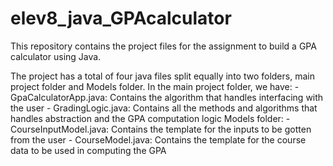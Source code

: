 # elev8_java_GPAcalculator
This repository contains the project files for the assignment to build a GPA calculator using Java.

The project has a total of four java files split equally into two folders, main project folder and Models folder.
In the main project folder, we have:
    - GpaCalculatorApp.java: Contains the algorithm that handles interfacing with the user
    - GradingLogic.java: Contains all the methods and algorithms that handles abstraction and the GPA computation logic
Models folder:
    - CourseInputModel.java: Contains the template for the inputs to be gotten from the user
    - CourseModel.java: Contains the template for the course data to be used in computing the GPA

